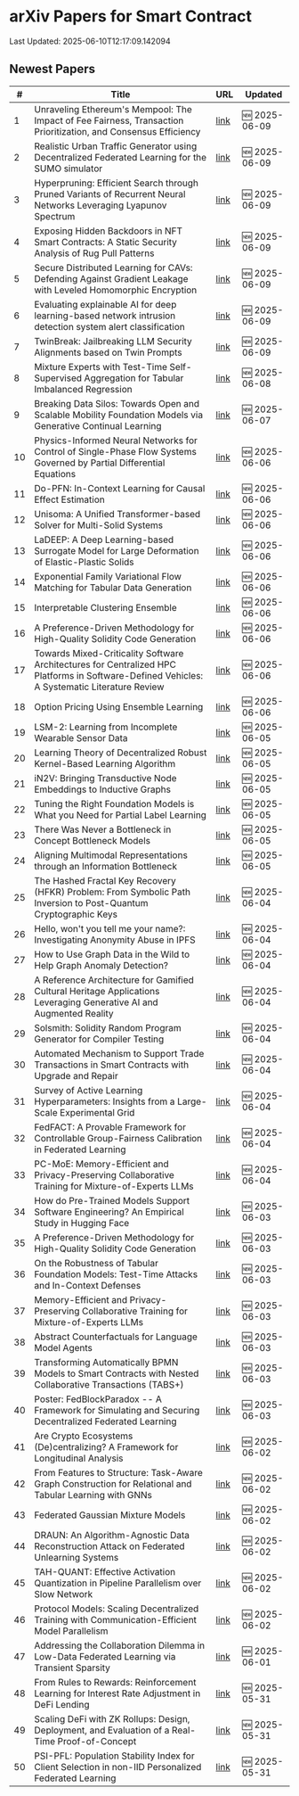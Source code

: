 # arXiv Papers for Smart Contract

Last Updated: 2025-06-10T12:17:09.142094

## Newest Papers

|\#|Title|URL|Updated|
|---|---|---|---|
|1|Unraveling Ethereum's Mempool: The Impact of Fee Fairness, Transaction Prioritization, and Consensus Efficiency|[link](http://arxiv.org/abs/2506.07988v1)|🆕 2025-06-09|
|2|Realistic Urban Traffic Generator using Decentralized Federated Learning for the SUMO simulator|[link](http://arxiv.org/abs/2506.07980v1)|🆕 2025-06-09|
|3|Hyperpruning: Efficient Search through Pruned Variants of Recurrent Neural Networks Leveraging Lyapunov Spectrum|[link](http://arxiv.org/abs/2506.07975v1)|🆕 2025-06-09|
|4|Exposing Hidden Backdoors in NFT Smart Contracts: A Static Security Analysis of Rug Pull Patterns|[link](http://arxiv.org/abs/2506.07974v1)|🆕 2025-06-09|
|5|Secure Distributed Learning for CAVs: Defending Against Gradient Leakage with Leveled Homomorphic Encryption|[link](http://arxiv.org/abs/2506.07894v1)|🆕 2025-06-09|
|6|Evaluating explainable AI for deep learning-based network intrusion detection system alert classification|[link](http://arxiv.org/abs/2506.07882v1)|🆕 2025-06-09|
|7|TwinBreak: Jailbreaking LLM Security Alignments based on Twin Prompts|[link](http://arxiv.org/abs/2506.07596v1)|🆕 2025-06-09|
|8|Mixture Experts with Test-Time Self-Supervised Aggregation for Tabular Imbalanced Regression|[link](http://arxiv.org/abs/2506.07033v1)|🆕 2025-06-08|
|9|Breaking Data Silos: Towards Open and Scalable Mobility Foundation Models via Generative Continual Learning|[link](http://arxiv.org/abs/2506.06694v1)|🆕 2025-06-07|
|10|Physics-Informed Neural Networks for Control of Single-Phase Flow Systems Governed by Partial Differential Equations|[link](http://arxiv.org/abs/2506.06188v1)|🆕 2025-06-06|
|11|Do-PFN: In-Context Learning for Causal Effect Estimation|[link](http://arxiv.org/abs/2506.06039v1)|🆕 2025-06-06|
|12|Unisoma: A Unified Transformer-based Solver for Multi-Solid Systems|[link](http://arxiv.org/abs/2506.06021v1)|🆕 2025-06-06|
|13|LaDEEP: A Deep Learning-based Surrogate Model for Large Deformation of Elastic-Plastic Solids|[link](http://arxiv.org/abs/2506.06001v1)|🆕 2025-06-06|
|14|Exponential Family Variational Flow Matching for Tabular Data Generation|[link](http://arxiv.org/abs/2506.05940v1)|🆕 2025-06-06|
|15|Interpretable Clustering Ensemble|[link](http://arxiv.org/abs/2506.05877v1)|🆕 2025-06-06|
|16|A Preference-Driven Methodology for High-Quality Solidity Code Generation|[link](http://arxiv.org/abs/2506.03006v2)|🆕 2025-06-06|
|17|Towards Mixed-Criticality Software Architectures for Centralized HPC Platforms in Software-Defined Vehicles: A Systematic Literature Review|[link](http://arxiv.org/abs/2506.05822v1)|🆕 2025-06-06|
|18|Option Pricing Using Ensemble Learning|[link](http://arxiv.org/abs/2506.05799v1)|🆕 2025-06-06|
|19|LSM-2: Learning from Incomplete Wearable Sensor Data|[link](http://arxiv.org/abs/2506.05321v1)|🆕 2025-06-05|
|20|Learning Theory of Decentralized Robust Kernel-Based Learning Algorithm|[link](http://arxiv.org/abs/2506.05215v1)|🆕 2025-06-05|
|21|iN2V: Bringing Transductive Node Embeddings to Inductive Graphs|[link](http://arxiv.org/abs/2506.05039v1)|🆕 2025-06-05|
|22|Tuning the Right Foundation Models is What you Need for Partial Label Learning|[link](http://arxiv.org/abs/2506.05027v1)|🆕 2025-06-05|
|23|There Was Never a Bottleneck in Concept Bottleneck Models|[link](http://arxiv.org/abs/2506.04877v1)|🆕 2025-06-05|
|24|Aligning Multimodal Representations through an Information Bottleneck|[link](http://arxiv.org/abs/2506.04870v1)|🆕 2025-06-05|
|25|The Hashed Fractal Key Recovery (HFKR) Problem: From Symbolic Path Inversion to Post-Quantum Cryptographic Keys|[link](http://arxiv.org/abs/2506.04383v1)|🆕 2025-06-04|
|26|Hello, won't you tell me your name?: Investigating Anonymity Abuse in IPFS|[link](http://arxiv.org/abs/2506.04307v1)|🆕 2025-06-04|
|27|How to Use Graph Data in the Wild to Help Graph Anomaly Detection?|[link](http://arxiv.org/abs/2506.04190v1)|🆕 2025-06-04|
|28|A Reference Architecture for Gamified Cultural Heritage Applications Leveraging Generative AI and Augmented Reality|[link](http://arxiv.org/abs/2506.04090v1)|🆕 2025-06-04|
|29|Solsmith: Solidity Random Program Generator for Compiler Testing|[link](http://arxiv.org/abs/2506.03909v1)|🆕 2025-06-04|
|30|Automated Mechanism to Support Trade Transactions in Smart Contracts with Upgrade and Repair|[link](http://arxiv.org/abs/2506.03877v1)|🆕 2025-06-04|
|31|Survey of Active Learning Hyperparameters: Insights from a Large-Scale Experimental Grid|[link](http://arxiv.org/abs/2506.03817v1)|🆕 2025-06-04|
|32|FedFACT: A Provable Framework for Controllable Group-Fairness Calibration in Federated Learning|[link](http://arxiv.org/abs/2506.03777v1)|🆕 2025-06-04|
|33|PC-MoE: Memory-Efficient and Privacy-Preserving Collaborative Training for Mixture-of-Experts LLMs|[link](http://arxiv.org/abs/2506.02965v2)|🆕 2025-06-04|
|34|How do Pre-Trained Models Support Software Engineering? An Empirical Study in Hugging Face|[link](http://arxiv.org/abs/2506.03013v1)|🆕 2025-06-03|
|35|A Preference-Driven Methodology for High-Quality Solidity Code Generation|[link](http://arxiv.org/abs/2506.03006v1)|🆕 2025-06-03|
|36|On the Robustness of Tabular Foundation Models: Test-Time Attacks and In-Context Defenses|[link](http://arxiv.org/abs/2506.02978v1)|🆕 2025-06-03|
|37|Memory-Efficient and Privacy-Preserving Collaborative Training for Mixture-of-Experts LLMs|[link](http://arxiv.org/abs/2506.02965v1)|🆕 2025-06-03|
|38|Abstract Counterfactuals for Language Model Agents|[link](http://arxiv.org/abs/2506.02946v1)|🆕 2025-06-03|
|39|Transforming Automatically BPMN Models to Smart Contracts with Nested Collaborative Transactions (TABS+)|[link](http://arxiv.org/abs/2506.02727v1)|🆕 2025-06-03|
|40|Poster: FedBlockParadox -- A Framework for Simulating and Securing Decentralized Federated Learning|[link](http://arxiv.org/abs/2506.02679v1)|🆕 2025-06-03|
|41|Are Crypto Ecosystems (De)centralizing? A Framework for Longitudinal Analysis|[link](http://arxiv.org/abs/2506.02324v1)|🆕 2025-06-02|
|42|From Features to Structure: Task-Aware Graph Construction for Relational and Tabular Learning with GNNs|[link](http://arxiv.org/abs/2506.02243v1)|🆕 2025-06-02|
|43|Federated Gaussian Mixture Models|[link](http://arxiv.org/abs/2506.01780v1)|🆕 2025-06-02|
|44|DRAUN: An Algorithm-Agnostic Data Reconstruction Attack on Federated Unlearning Systems|[link](http://arxiv.org/abs/2506.01777v1)|🆕 2025-06-02|
|45|TAH-QUANT: Effective Activation Quantization in Pipeline Parallelism over Slow Network|[link](http://arxiv.org/abs/2506.01352v1)|🆕 2025-06-02|
|46|Protocol Models: Scaling Decentralized Training with Communication-Efficient Model Parallelism|[link](http://arxiv.org/abs/2506.01260v1)|🆕 2025-06-02|
|47|Addressing the Collaboration Dilemma in Low-Data Federated Learning via Transient Sparsity|[link](http://arxiv.org/abs/2506.00932v1)|🆕 2025-06-01|
|48|From Rules to Rewards: Reinforcement Learning for Interest Rate Adjustment in DeFi Lending|[link](http://arxiv.org/abs/2506.00505v1)|🆕 2025-05-31|
|49|Scaling DeFi with ZK Rollups: Design, Deployment, and Evaluation of a Real-Time Proof-of-Concept|[link](http://arxiv.org/abs/2506.00500v1)|🆕 2025-05-31|
|50|PSI-PFL: Population Stability Index for Client Selection in non-IID Personalized Federated Learning|[link](http://arxiv.org/abs/2506.00440v1)|🆕 2025-05-31|
